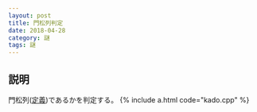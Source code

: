 ```yaml
---
layout: post
title: 門松列判定
date: 2018-04-28
category: 謎
tags: 謎
---
```


## 説明
門松列([定義](https://yukicoder.me/problems/220))であるかを判定する。
{% include a.html code="kado.cpp" %}